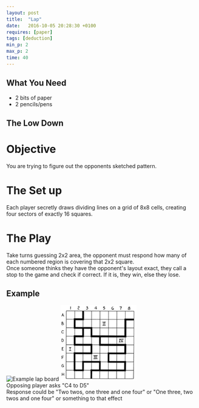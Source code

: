 ```yaml
---
layout: post
title:  "Lap"
date:   2016-10-05 20:28:30 +0100
requires: [paper]
tags: [deduction]
min_p: 2
max_p: 2
time: 40
---
```


## What You Need
- 2 bits of paper
- 2 pencils/pens

## The Low Down

# Objective
You are trying to figure out the opponents sketched pattern.

# The Set up  
Each player secretly draws dividing lines on a grid of 8x8 cells, creating four sectors of exactly 16 squares.

# The Play  
Take turns guessing 2x2 area, the opponent must respond how many of each numbered region is covering that 2x2 square.  
Once someone thinks they have the opponent's layout exact, they call a stop to the game and check if correct. If it is, they win, else they lose.

## Example  
![Example lap board](../../../static/lap.jpg)
<img src="../static/lap.jpg" width="200">  
Opposing player asks "C4 to D5"  
Response could be "Two twos, one three and one four" or "One three, two twos and one four" or something to that effect
